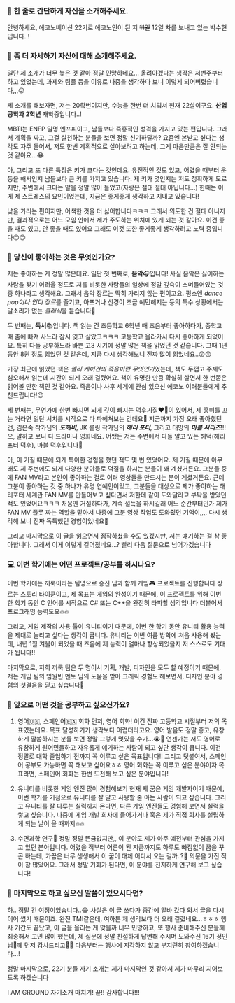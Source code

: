 
### 👋 한 줄로 간단하게 자신을 소개해주세요.

안녕하세요, 에코노베이션 22기로 에코노인이 된 지 ~~11일~~ 12일 차를 보내고 있는 박수현입니다..!



### 🔎 좀 더 자세하기 자신에 대해 소개해주세요.

일단 제 소개가 너무 늦은 것 같아 정말 민망하네요... 올려야겠다는 생각은 저번주부터 하고 있었는데, 과제와 팀플 등을 이유로 나중을 생각하다 보니 이렇게 되어버렸습니다,,,😥

제 소개를 해보자면, 저는 20학번이지만, 수능을 한번 더 치뤄서 현재 22살이구요. **산업공학과 2학년** 재학중입니다..!

MBTI는 ENFP 일명 엔프피이고, 남들보다 즉흥적인 성격을 가지고 있는 편입니다. 그래서 계획을 짜고, 그걸 실천하는 분들을 보면 정말 신기하달까? 요즘엔 본받고 싶다는 생각도 자주 들어서, 저도 한번 계획적으로 살아보려고 하는데, 그게 마음만큼은 잘 안되는 것 같아요...😂

아, 그리고 또 다른 특징은 키가 크다는 것인데요. 유전적인 것도 있고, 어렸을 때부터 운동을 해서인지 남들보다 큰 키를 가지고 있습니다. 제 키가 몇인지는 저도 정확하게 모르지만, 주변에서 크다는 말을 정말 많이 들었고(자랑은 절대 절대 아닙니다...) 한때는 이게 제 스트레스의 요인이었는데, 지금은 좋게좋게 생각하고 지내고 있습니다!

낯을 가리는 편이지만, 어색한 것을 더 싫어합니다ㅋㅋㅋ 그래서 의도한 건 절대 아니지만, 결과적으로는 어느 모임 안에서 제가 주도하는 위치에 있게 되는 것 같아요. 이건 좋을 때도 있고, 안 좋을 때도 있어요 그래도 이것 또한 좋게좋게 생각하려고 노력 중입니다😊😊



### 💌 당신이 좋아하는 것은 무엇인가요?

저는 좋아하는 게 정말 많은데요. 일단 첫 번째로, **음악**🎧입니다! 사실 음악은 싫어하는 사람을 찾기 어려울 정도로 저를 비롯한 사람들의 일상에 정말 깊숙이 스며들어있는 것 중 하나라고 생각해요. 그래서 음악 장르는 딱히 가리지 않는 편이고요. 평소엔 *dance pop이나 인디 장르*를 즐기고, 아프거나 신경이 조금 예민해지는 등의 특수 상황에서는 말소리가 없는 *클래식*을 듣습니다🙂

두 번째는, **독서**📚입니다. 책 읽는 건 초등학교 6학년 때 즈음부터 좋아하다가, 중학교 때 춤에 빠져 사느라 잠시 잊고 살았고ㅋㅋㅋ 고등학교 올라가서 다시 좋아하게 되었어요. 특히 다들 공부하느라 바쁜 고3 시기에 정말 많은 책을 읽었던 것 같습니다. 그때 1년 동안 8권 정도 읽었던 것 같은데, 지금 다시 생각해보니 진짜 많이 읽었네요..😲😲

가장 최근에 읽었던 책은 *셸리 케이건의 죽음이란 무엇인가*였는데, 책도 두껍고 주제도 심오해서 읽는데 시간이 되게 오래 걸렸어요. 책이 유명한 만큼 확실히 살면서 한 번쯤은 읽어볼 만한 책인 것 같아요. 죽음이나 사후 세계에 관심 있으신 에코노 여러분들에게 추천드립니다!😉

세 번째는, 무언가에 한번 빠지면 되게 깊이 빠지는 덕후기질❤️‍🔥이 있어서, 제 흥미를 끄는 거라면 일단 서치를 시작으로 다 파헤쳐보는 건데요🧐 지금까지 가장 오래 좋아했던 건, 김은숙 작가님의 **_도깨비_**, JK 롤링 작가님의 **_해리 포터_**, 그리고 대망의 **_마블 시리즈_**!!! 오, 말하고 보니 다 드라마나 영화네요. 어쨌든 저는 주변에서 다들 알고 있는 해덕(해리포터 덕후), 마블 덕후입니다🤗

아, 이 기질 때문에 되게 특이한 경험을 했던 적도 몇 번 있었어요. 제 기질 때문에 아무래도 제 주변에도 되게 다양한 분야들로 덕질을 하시는 분들이 꽤 계셨거든요. 그분들 중에 FAN MV라고 본인이 좋아하는 걸로 여러 영상들을 만드시는 분이 계셨거든요. 근데 그분이 좋아하는 것 중 하나가 유명 연예인이었고, 그분들을 대상으로 제가 좋아하는 해리포터 세계관 FAN MV를 만들어보고 싶다면서 저한테 같이 도와달라고 부탁을 받았던 적도 있었어요ㅋㅋㅋ 처음엔 거절하다가, 계속 설득을 하시길래 어느 순간부터인가 제가 FAN MV 플롯 짜는 역할을 맡아서 나중에 그분 영상 작업도 도와줬던 기억이,,,, 다시 생각해 보니 진짜 독특했던 경험이었네요🤣

그리고 마지막으로 이 글을 읽으면서 짐작하셨을 수도 있겠지만, 저는 얘기하는 걸 참 좋아합니다. 그래서 이게 이렇게 길어졌네요...? 빨리 다음 질문으로 넘어가겠습니다



### 💻 이번 학기에는 어떤 프로젝트/공부를 하시나요?

이번 학기에는 끼룩이라는 팀명으로 승진 님과 함께 게임🎮 프로젝트를 진행합니다 장르는 스토리 타이쿤이고, 제 목표는 게임의 완성이기 때문에, 이 프로젝트를 위해 이번 한 학기 동안 C 언어를 시작으로 C# 또는 C++을 완전히 타파할 생각입니다 더불어서 프로그래밍 능력도요🔥🔥

그리고, 게임 제작의 사용 툴이 유니티이기 때문에, 이번 한 학기 동안 유니티 활용 능력을 제대로 늘리고 싶다는 생각이 큽니다. 유니티는 이번 여름 방학에 처음 사용해 봤는데, 내년 1월 겨울이 되었을 때 즈음에 제 능력이 얼마나 향상되었을지 저 스스로도 기대가 됩니다!!

마지막으로, 저희 끼룩 팀은 두 명이서 기획, 개발, 디자인을 모두 할 예정이기 때문에, 저는 게임 팀의 임원빈 멘토 님의 도움을 받아 그래픽 경험도 해보면서, 디자인 분야 경험의 첫걸음을 딛고 싶습니다💙



### 👣 앞으로 어떤 것을 공부하고 싶으신가요?

1. 영어🇺🇸, 스페인어🇪🇦 회화
먼저, 영어 회화! 이건 진짜 고등학교 시절부터 저의 목표였는데요. 목표 달성하기가 생각보다 어렵더라고요. 영어 발음도 정말 좋고, 유창하게 말씀하시는 분들 보면 정말 그렇게 멋있을 수가...😭💖 언젠가는 저도 영어로 유창하게 원어민들하고 자유롭게 얘기하는 사람이 되고 싶단 생각이 큽니다. 이건 정말로 대학 졸업하기 전까지 꼭 이루고 싶은 목표입니다!! 그리고 덧붙여서, 스페인어 공부도 가능하면 꼭 해보고 싶어요ㅎㅎ 영어 회화는 꼭 이루고 싶은 분야이자 목표라면, 스페인어 회화는 한번 도전해 보고 싶은 분야입니다!

2. 유니티를 비롯한 게임 엔진 많이 경험해보기
현재 제 꿈은 게임 개발자이기 때문에, 이번 학기를 기점으로 유니티를 잘 알고 사용할 줄 아는 사람이 되고 싶습니다. 그리고 유니티를 잘 다루는 실력까지 온다면, 다른 게임 엔진들도 경험해 보면서 실력을 쌓고 싶습니다. 나중에 게임 개발 회사에 들어가거나 혹은 제가 직접 회사를 설립하게 되는 날이 올 때까지🔥🔥

3. 수면과학 연구🌌
정말 정말 뜬금없지만,, 이 분야도 제가 아주 예전부터 관심을 가지고 있던 분야입니다. 어렸을 적부터 어른이 된 지금까지도 하루도 빠짐없이 꿈을 꾸곤 하는데, 가끔은 너무 생생해서 이 꿈이 대체 어디서 오는 걸까..?🤔 의문을 가진 적이 참 많았어요. 그래서 정말 기회가 된다면, 이 분야를 진지하게 연구해 보고 싶습니다! 



### 💙 마지막으로 하고 싶으신 말씀이 있으시다면?

하.. 정말 긴 여정이었습니다..😂 사실은 이 글 쓰다가 중간에 알바 갔다 와서 글을 다시 이어 썼기 때문이죠. 완전 TMI같은데, 여하튼 제 생각보다 더 오래 걸렸네요...ㅎㅎㅎ 행사 기간도 끝났고, 이 글을 올리는 게 맞을까 너무 민망하고, 또 행사 준비해주신 분들께 죄송해서 고민 많이 했는데, 제 질문에 정말 친절하게 답변해 주시며 도와주신 16기 정인 님💎께 먼저 감사드리고💖💖 다음부터는 행사에 지각하지 않고 부지런히 참여하겠습니다...!

정말 마지막으로, 22기 분들 자기 소개는 제가 마지막인 것 같아서 제가 마무리 지어보도록 하겠습니다

I AM GROUND 자기소개 마치기! 끝!!
감사합니다!!!


